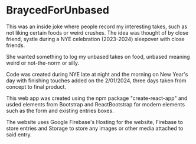 # BraycedForUnbased

This was an inside joke where people record my interesting takes, such as not liking certain foods or weird crushes. The idea was thought of by close friend, systie during a NYE celebration (2023-2024) sleepover with close friends.

She wanted something to log my unbased takes on food, unbased meaning weird or not-the-norm or silly.

Code was created during NYE late at night and the morning on New Year's day with finishing touches added on the 2/01/2024, three days taken from concept to final product.

This web app was created using the npm package "create-react-app" and usded elements from Bootstrap and ReactBootstrap for modern elements such as the form and existing entries boxes.

The website uses Google Firebase's Hosting for the website, Firebase to store entries and Storage to store any images or other media attached to said entry.
